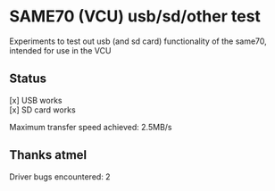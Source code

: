 # SAME70 (VCU) usb/sd/other test

Experiments to test out usb (and sd card) functionality of the same70,
intended for use in the VCU

## Status

[x] USB works  
[x] SD card works

Maximum transfer speed achieved: 2.5MB/s

## Thanks atmel

Driver bugs encountered: 2
